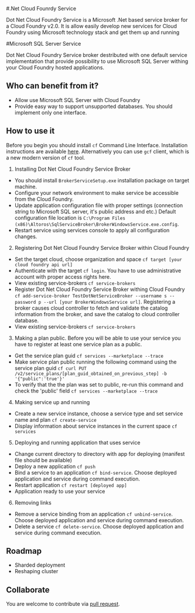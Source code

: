 #.Net Cloud Founrdy Service

Dot Net Cloud Foundry Service is a Microsoft .Net based service broker for a Cloud Foundry v2.0. It is allow easily develop new services for Cloud Foundry using Microsoft technology stack and get them up and running

#Microsoft SQL Server Service

Dot Net Cloud Foundry Service broker destributed with one default service implementation that provide possibility to use Microsoft SQL Server withing your Cloud Foundry hosted applications.

## Who can benefit from it?

- Allow use Microsoft SQL Server with Cloud Foundry
- Provide easy way to support unsupported databases. You should implement only one interface.

## How to use it

Before you begin you should install `cf` Command Line Interface. Installation instructions are available [here](http://docs.cloudfoundry.com/docs/using/managing-apps/cf/index.html). Alternatively you can use `gcf` client, which is a new modern version of `cf` tool.

1. Installing Dot Net Cloud Foundry Service Broker
 * You should install `BrokerServiceSetup.exe` installation package on target machine.
 * Configure your network environment to make service be accessible from the Cloud Foundry.
 * Update application configuration file with proper settings (connection string to Microsoft SQL server, it's public address and etc.) Default configuration file location is `C:\Program Files (x86)\Altoros\SqlServiceBroker\BrokerWindowsService.exe.config`.
 * Restart service using services console to apply all configuration changes.

2. Registering Dot Net Cloud Foundry Service Broker within Cloud Foundry
 * Set the target cloud, choose organization and space `cf target [your cloud foundry api url]`
 * Authenticate with the target `cf login`. You have to use administrative account with proper access rights here.
 * View existing service-brokers `cf service-brokers`
 * Register Dot Net Cloud Foundry Service Broker withing Cloud Foundry `cf add-service-broker TestDotNetServiceBroker --username s --password p --url [your BrokerWindowsService url]`. Registering a broker causes cloud controller to fetch and validate the catalog information from the broker, and save the catalog to cloud controller database.
 * View existing service-brokers `cf service-brokers`

3. Making a plan public.
   Before you will be able to use your service you have to register at least one service plan as a public.
 * Get the service plan guid `cf services --marketplace --trace`
 * Make service plan public running the following command using the service plan guid `cf curl PUT /v2/service_plans/[plan_guid_obtained_on_previous_step] -b '{"public":'true'}'`
 * To verify that the the plan was set to public, re-run this command and check the 'public' field `cf services --marketplace --trace`

4. Making service up and running
 * Create a new service instance, choose a service type and set service name and plan `cf create-service`
 * Display information about service instances in the current space `cf services`

5. Deploying and running application that uses service
 * Change current directory to directory with app for deploying (manifest file should be available)
 * Deploy a new application `cf push`
 * Bind a service to an application `cf bind-service`. Choose deployed application and service during command execution.
 * Restart application `cf restart [deployed app]`
 * Application ready to use your service

6. Removing links
 * Remove a service binding from an application `cf unbind-service`. Choose deployed application and service during command execution.
 * Delete a service `cf delete-service`. Choose deployed application and service during command execution.

## Roadmap

- Sharded deployment
- Reshaping cluster

## Collaborate

You are welcome to contribute via
[pull request](https://help.github.com/articles/using-pull-requests).
